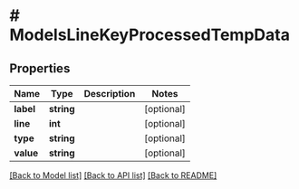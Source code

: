 # # ModelsLineKeyProcessedTempData

## Properties

Name | Type | Description | Notes
------------ | ------------- | ------------- | -------------
**label** | **string** |  | [optional]
**line** | **int** |  | [optional]
**type** | **string** |  | [optional]
**value** | **string** |  | [optional]

[[Back to Model list]](../../README.md#models) [[Back to API list]](../../README.md#endpoints) [[Back to README]](../../README.md)
